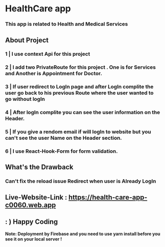 # HealthCare app
### This app is related to Health and Medical Services

## About Project 
### 1 | I use context Api for this project
### 2 | I add two PrivateRoute for this project . One is for Services and Another is Appointment for Doctor.
### 3 | If user redirect to LogIn page and after LogIn complite the user go back to his previous Route where the user wanted to go without logIn
### 4 | After logIn complite you can see the user information on the Header.
### 5 | If you give a rendom email if will logIn to website but you can't see the user Name on the Header section.
### 6 | I use React-Hook-Form for form validation.


## What's the Drawback 
### Can't fix the reload issue Redirect when user is Already LogIn

## Live-Website-Link : https://health-care-app-c0060.web.app
## : ) Happy Coding
**Note: Deployment by Firebase and you need to use yarn install before you see it on your local server !**



